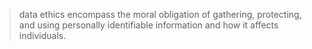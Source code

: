 >data ethics encompass the moral obligation of gathering, protecting, and using personally identifiable information and how it affects individuals.

